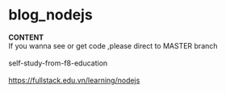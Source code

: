 # blog_nodejs

**CONTENT** \
If you wanna see or get code ,please direct to MASTER branch \
 \
self-study-from-f8-education \
 \
 <https://fullstack.edu.vn/learning/nodejs> 
 
